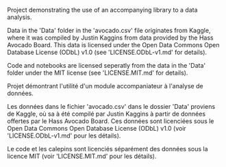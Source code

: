 Project demonstrating the use of an accompanying library to a data analysis.

Data in the 'Data' folder in the 'avocado.csv' file originates from Kaggle, where it was compiled by Justin Kaggins from data provided by the Hass Avocado Board. This data is licensed under the Open Data Commons Open Database License (ODbL) v1.0 (see 'LICENSE.ODbL-v1.md' for details).

Code and notebooks are licensed seperatly from the data in the 'Data' folder under the MIT license (see 'LICENSE.MIT.md' for details).

Projet démontrant l'utilité d'un module accompaniateur à l'analyse de données.

Les données dans le fichier 'avocado.csv' dans le dossier 'Data' proviens de Kaggle, où sa à été compilé par Justin Kaggins à partir de données offertes par le Hass Avocado Board. Ces données sont licenciées sous le Open Data Commons Open Database License (ODbL) v1.0 (voir 'LICENSE.ODbL-v1.md' pour les détails).

Le code et les calepins sont licenciés séparément des données sous la licence MIT (voir 'LICENSE.MIT.md' pour les détails).
